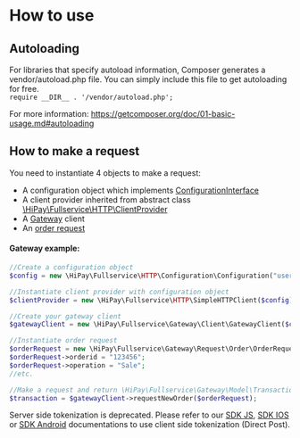 # How to use

## Autoloading

For libraries that specify autoload information, Composer generates a vendor/autoload.php file. You can simply include this file to get autoloading for free.  
`require __DIR__ . '/vendor/autoload.php';`

For more information: https://getcomposer.org/doc/01-basic-usage.md#autoloading


## How to make a request

You need to instantiate 4 objects to make a request:  

- A configuration object which implements [ConfigurationInterface](https://github.com/hipay/hipay-fullservice-sdk-php/blob/master/lib/HiPay/Fullservice/HTTP/Configuration/ConfigurationInterface.php)
- A client provider inherited from abstract class [\HiPay\Fullservice\HTTP\ClientProvider](https://github.com/hipay/hipay-fullservice-sdk-php/blob/master/lib/HiPay/Fullservice/HTTP/ClientProvider.php)
- A [Gateway](https://github.com/hipay/hipay-fullservice-sdk-php/blob/master/lib/HiPay/Fullservice/Gateway/Client/GatewayClient.php) client
- An [order request](https://github.com/hipay/hipay-fullservice-sdk-php/blob/master/lib/HiPay/Fullservice/Gateway/Request/Order/OrderRequest.php)

#### Gateway example:

```php
//Create a configuration object
$config = new \HiPay\Fullservice\HTTP\Configuration\Configuration("username","password");

//Instantiate client provider with configuration object
$clientProvider = new \HiPay\Fullservice\HTTP\SimpleHTTPClient($config);

//Create your gateway client
$gatewayClient = new \HiPay\Fullservice\Gateway\Client\GatewayClient($clientProvider);

//Instantiate order request
$orderRequest = new \HiPay\Fullservice\Gateway\Request\Order\OrderRequest();
$orderRequest->orderid = "123456";
$orderRequest->operation = "Sale";
//etc.

//Make a request and return \HiPay\Fullservice\Gateway\Model\Transaction.php object
$transaction = $gatewayClient->requestNewOrder($orderRequest);

```

<div class="alert alert-danger">
<i class="fa fa-exclamation-triangle"></i>
Server side tokenization is deprecated. Please refer to our <a href="https://developer.hipay.com/doc/hipay-enterprise-sdk-js/">SDK JS</a>, <a href="https://developer.hipay.com/doc/hipay-enterprise-sdk-ios">SDK IOS</a> or <a href="https://developer.hipay.com/doc/hipay-enterprise-sdk-android">SDK Android</a> documentations to use client side tokenization (Direct Post).
</div>
